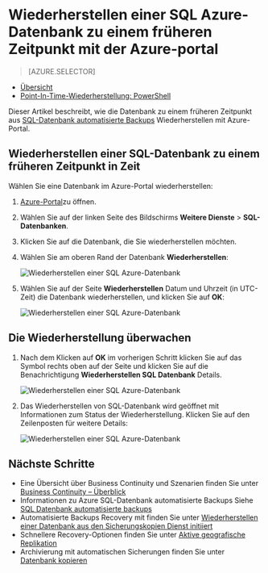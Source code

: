 <properties
    pageTitle="Wiederherstellen eine SQL Azure-Datenbank zu einem früheren Zeitpunkt in Zeit (Azure Portal) | Microsoft Azure"
    description="Wiederherstellen einer SQL Azure-Datenbank zu einem früheren Zeitpunkt Zeit."
    services="sql-database"
    documentationCenter=""
    authors="stevestein"
    manager="jhubbard"
    editor=""/>

<tags
    ms.service="sql-database"
    ms.devlang="NA"
    ms.date="10/18/2016"
    ms.author="sstein"
    ms.workload="NA"
    ms.topic="article"
    ms.tgt_pltfrm="NA"/>


# <a name="restore-an-azure-sql-database-to-a-previous-point-in-time-with-the-azure-portal"></a>Wiederherstellen einer SQL Azure-Datenbank zu einem früheren Zeitpunkt mit der Azure-portal


> [AZURE.SELECTOR]
- [Übersicht](sql-database-recovery-using-backups.md)
- [Point-In-Time-Wiederherstellung: PowerShell](sql-database-point-in-time-restore-powershell.md)

Dieser Artikel beschreibt, wie die Datenbank zu einem früheren Zeitpunkt aus [SQL-Datenbank automatisierte Backups](sql-database-automated-backups.md) Wiederherstellen mit Azure-Portal.

## <a name="restore-a-sql-database-to-a-previous-point-in-time"></a>Wiederherstellen einer SQL-Datenbank zu einem früheren Zeitpunkt in Zeit

Wählen Sie eine Datenbank im Azure-Portal wiederherstellen:

1.  [Azure-Portal](https://portal.azure.com)zu öffnen.
2.  Wählen Sie auf der linken Seite des Bildschirms **Weitere Dienste** > **SQL-Datenbanken**.
3.  Klicken Sie auf die Datenbank, die Sie wiederherstellen möchten.
4.  Wählen Sie am oberen Rand der Datenbank **Wiederherstellen**:

    ![Wiederherstellen einer SQL Azure-Datenbank](./media/sql-database-point-in-time-restore-portal/restore.png)

5.  Wählen Sie auf der Seite **Wiederherstellen** Datum und Uhrzeit (in UTC-Zeit) die Datenbank wiederherstellen, und klicken Sie auf **OK**:

    ![Wiederherstellen einer SQL Azure-Datenbank](./media/sql-database-point-in-time-restore-portal/restore-details.png)

## <a name="monitor-the-restore-operation"></a>Die Wiederherstellung überwachen

1. Nach dem Klicken auf **OK** im vorherigen Schritt klicken Sie auf das Symbol rechts oben auf der Seite und klicken Sie auf die Benachrichtigung **Wiederherstellen SQL Datenbank** Details.

    ![Wiederherstellen einer SQL Azure-Datenbank](./media/sql-database-point-in-time-restore-portal/notification-icon.png)

2. Das Wiederherstellen von SQL-Datenbank wird geöffnet mit Informationen zum Status der Wiederherstellung. Klicken Sie auf den Zeilenposten für weitere Details:

    ![Wiederherstellen einer SQL Azure-Datenbank](./media/sql-database-point-in-time-restore-portal/inprogress.png)

 

## <a name="next-steps"></a>Nächste Schritte

- Eine Übersicht über Business Continuity und Szenarien finden Sie unter [Business Continuity – Überblick](sql-database-business-continuity.md)
- Informationen zu Azure SQL-Datenbank automatisierte Backups Siehe [SQL Datenbank automatisierte backups](sql-database-automated-backups.md)
- Automatisierte Backups Recovery mit finden Sie unter [Wiederherstellen einer Datenbank aus den Sicherungskopien Dienst initiiert](sql-database-recovery-using-backups.md)
- Schnellere Recovery-Optionen finden Sie unter [Aktive geografische Replikation](sql-database-geo-replication-overview.md)  
- Archivierung mit automatischen Sicherungen finden Sie unter [Datenbank kopieren](sql-database-copy.md)
